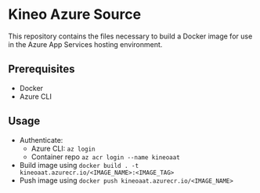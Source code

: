# Kineo Azure Source
This repository contains the files necessary to build a Docker image for use in the Azure App Services hosting environment.

## Prerequisites
- Docker
- Azure CLI

## Usage
- Authenticate:
  * Azure CLI: `az login`
  * Container repo `az acr login --name kineoaat`
- Build image using `docker build . -t kineoaat.azurecr.io/<IMAGE_NAME>:<IMAGE_TAG>`
- Push image using `docker push kineoaat.azurecr.io/<IMAGE_NAME>`
